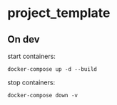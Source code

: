 # project_template

## On dev

start containers: 

```
docker-compose up -d --build
```

stop containers:

```
docker-compose down -v
```
